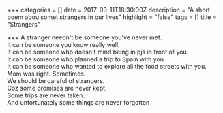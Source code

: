+++
categories = []
date = 2017-03-11T18:30:00Z
description = "A short poem abou somet strangers in our lives"
highlight = "false"
tags = []
title = "Strangers"

+++
A stranger needn't be someone you've never met.   
 It can be someone you know really well.   
 It can be someone who doesn't mind being in pjs in front of you.   
 It can be someone who planned a trip to Spain with you.   
 It can be someone who wanted to explore all the food streets with you.   
 Mom was right. Sometimes.   
 We should be careful of strangers.   
 Coz some promises are never kept.   
 Some trips are never taken.   
 And unfortunately some things are never forgotten